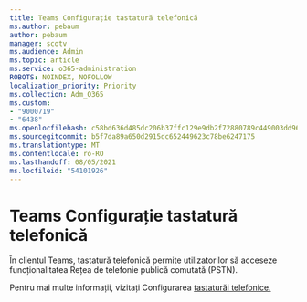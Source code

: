 ```yaml
---
title: Teams Configurație tastatură telefonică
ms.author: pebaum
author: pebaum
manager: scotv
ms.audience: Admin
ms.topic: article
ms.service: o365-administration
ROBOTS: NOINDEX, NOFOLLOW
localization_priority: Priority
ms.collection: Adm_O365
ms.custom:
- "9000719"
- "6438"
ms.openlocfilehash: c58bd636d485dc206b37ffc129e9db2f72880789c449003dd96db562c7a47542
ms.sourcegitcommit: b5f7da89a650d2915dc652449623c78be6247175
ms.translationtype: MT
ms.contentlocale: ro-RO
ms.lasthandoff: 08/05/2021
ms.locfileid: "54101926"
---
```

# <a name="teams-dial-pad-configuration"></a>Teams Configurație tastatură telefonică

În clientul Teams, tastatură telefonică permite utilizatorilor să acceseze funcționalitatea Rețea de telefonie publică comutată (PSTN).  

Pentru mai multe informații, vizitați Configurarea [tastaturăi telefonice.](https://docs.microsoft.com/microsoftteams/dial-pad-configuration)
